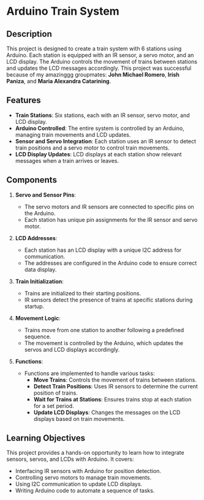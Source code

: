 # Arduino Train System

## Description
This project is designed to create a train system with 6 stations using Arduino. Each station is equipped with an IR sensor, a servo motor, and an LCD display. The Arduino controls the movement of trains between stations and updates the LCD messages accordingly. This project was successful because of my amazinggg groupmates: **John Michael Romero**, **Irish Paniza**, and **Maria Alexandra Catarining**.

## Features
- **Train Stations**: Six stations, each with an IR sensor, servo motor, and LCD display.
- **Arduino Controlled**: The entire system is controlled by an Arduino, managing train movements and LCD updates.
- **Sensor and Servo Integration**: Each station uses an IR sensor to detect train positions and a servo motor to control train movements.
- **LCD Display Updates**: LCD displays at each station show relevant messages when a train arrives or leaves.

## Components
1. **Servo and Sensor Pins**:
   - The servo motors and IR sensors are connected to specific pins on the Arduino.
   - Each station has unique pin assignments for the IR sensor and servo motor.

2. **LCD Addresses**:
   - Each station has an LCD display with a unique I2C address for communication.
   - The addresses are configured in the Arduino code to ensure correct data display.

3. **Train Initialization**:
   - Trains are initialized to their starting positions.
   - IR sensors detect the presence of trains at specific stations during startup.

4. **Movement Logic**:
   - Trains move from one station to another following a predefined sequence.
   - The movement is controlled by the Arduino, which updates the servos and LCD displays accordingly.

5. **Functions**:
   - Functions are implemented to handle various tasks:
     - **Move Trains**: Controls the movement of trains between stations.
     - **Detect Train Positions**: Uses IR sensors to determine the current position of trains.
     - **Wait for Trains at Stations**: Ensures trains stop at each station for a set period.
     - **Update LCD Displays**: Changes the messages on the LCD displays based on train movements.

## Learning Objectives
This project provides a hands-on opportunity to learn how to integrate sensors, servos, and LCDs with Arduino. It covers:
- Interfacing IR sensors with Arduino for position detection.
- Controlling servo motors to manage train movements.
- Using I2C communication to update LCD displays.
- Writing Arduino code to automate a sequence of tasks.
